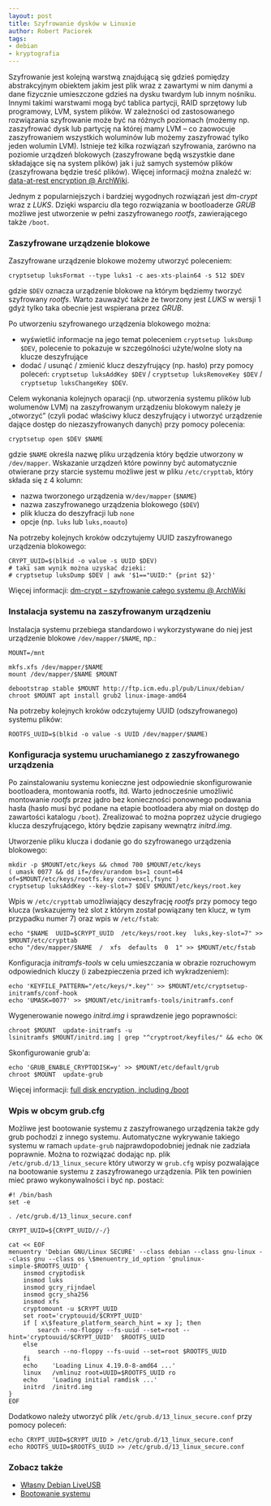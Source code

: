 ```yaml
---
layout: post
title: Szyfrowanie dysków w Linuxie
author: Robert Paciorek
tags:
- debian
- kryptografia
---
```


Szyfrowanie jest kolejną warstwą znajdującą się gdzieś pomiędzy abstrakcyjnym obiektem jakim jest plik wraz z zawartymi w nim danymi a dane fizycznie umieszczone gdzieś na dysku twardym lub innym nośniku.
Innymi takimi warstwami mogą być tablica partycji, RAID sprzętowy lub programowy, LVM, system plików.
W zależności od zastosowanego rozwiązania szyfrowanie może być na różnych poziomach (możemy np. zaszyfrować dysk lub partycję na której mamy LVM – co zaowocuje zaszyfrowaniem wszystkich woluminów lub możemy zaszyfrować tylko jeden wolumin LVM).
Istnieje też kilka rozwiązań szyfrowania, zarówno na poziomie urządzeń blokowych (zaszyfrowane będą wszystkie dane składające się na system plików) jak i już samych systemów plików (zaszyfrowana będzie treść plików).
Więcej informacji można znaleźć w: [data-at-rest encryption @ ArchWiki](https://wiki.archlinux.org/index.php/Data-at-rest_encryption).

Jednym z popularniejszych i bardziej wygodnych rozwiązań jest *dm-crypt* wraz z *LUKS*.
Dzięki wsparciu dla tego rozwiązania w bootloaderze *GRUB* możliwe jest utworzenie w pełni zaszyfrowanego *rootfs*, zawierającego także `/boot`.

### Zaszyfrowane urządzenie blokowe

Zaszyfrowane urządzenie blokowe możemy utworzyć poleceniem:

	cryptsetup luksFormat --type luks1 -c aes-xts-plain64 -s 512 $DEV

gdzie `$DEV` oznacza urządzenie blokowe na którym będziemy tworzyć szyfrowany *rootfs*.
Warto zauważyć także że tworzony jest *LUKS* w wersji 1 gdyż tylko taka obecnie jest wspierana przez *GRUB*.

Po utworzeniu szyfrowanego urządzenia blokowego można:

* wyświetlić informacje na jego temat poleceniem `cryptsetup luksDump $DEV`, polecenie to pokazuje w szczególności użyte/wolne sloty na klucze deszyfrujące
* dodać / usunąć / zmienić klucz deszyfrujący (np. hasło) przy pomocy poleceń: `cryptsetup luksAddKey $DEV` / `cryptsetup luksRemoveKey $DEV` / `cryptsetup luksChangeKey $DEV`.

Celem wykonania kolejnych oparacji (np. utworzenia systemu plików lub wolumenów LVM) na zaszyfrowanym urządzeniu blokowym należy je „otworzyć” (czyli podać właściwy klucz deszyfrujący i utworzyć urządzenie dające dostęp do niezaszyfrowanych danych) przy pomocy polecenia:

	cryptsetup open $DEV $NAME

gdzie `$NAME` określa nazwę pliku urządzenia który będzie utworzony w `/dev/mapper`.
Wskazanie urządzeń które powinny być automatycznie otwierane przy starcie systemu możliwe jest w pliku `/etc/crypttab`, który składa się z 4 kolumn:

* nazwa tworzonego urządzenia w`/dev/mapper` (`$NAME`)
* nazwa zaszyfrowanego urządzenia blokowego (`$DEV`)
* plik klucza do deszyfracji lub `none`
* opcje (np. `luks` lub `luks,noauto`)

Na potrzeby kolejnych kroków odczytujemy UUID zaszyfrowanego urządzenia blokowego:

	CRYPT_UUID=$(blkid -o value -s UUID $DEV)
	# taki sam wynik można uzyskać dzieki:
	# cryptsetup luksDump $DEV | awk '$1=="UUID:" {print $2}'

Więcej informacji: [dm-crypt – szyfrowanie całego systemu @ ArchWiki](https://wiki.archlinux.org/index.php/Dm-crypt_(Polski)/Encrypting_an_entire_system_(Polski))


### Instalacja systemu na zaszyfrowanym urządzeniu

Instalacja systemu przebiega standardowo i wykorzystywane do niej jest urządzenie blokowe `/dev/mapper/$NAME`, np.:

	MOUNT=/mnt
	
	mkfs.xfs /dev/mapper/$NAME
	mount /dev/mapper/$NAME $MOUNT
	
	debootstrap stable $MOUNT http://ftp.icm.edu.pl/pub/Linux/debian/
	chroot $MOUNT apt install grub2 linux-image-amd64

Na potrzeby kolejnych kroków odczytujemy UUID (odszyfrowanego) systemu plików:

	ROOTFS_UUID=$(blkid -o value -s UUID /dev/mapper/$NAME)


### Konfiguracja systemu uruchamianego z zaszyfrowanego urządzenia

Po zainstalowaniu systemu konieczne jest odpowiednie skonfigurowanie bootloadera, montowania rootfs, itd.
Warto jednocześnie umożliwić montowanie *rootfs* przez jądro bez konieczności ponownego podawania hasła (hasło musi być podane na etapie bootloadera aby miał on dostęp do zawartości katalogu `/boot`).
Zrealizować to można poprzez użycie drugiego klucza deszyfrującego, który będzie zapisany wewnątrz *initrd.img*.

Utworzenie pliku klucza i dodanie go do szyfrowanego urządzenia blokowego:

	mkdir -p $MOUNT/etc/keys && chmod 700 $MOUNT/etc/keys
	( umask 0077 && dd if=/dev/urandom bs=1 count=64 of=$MOUNT/etc/keys/rootfs.key conv=excl,fsync )
	cryptsetup luksAddKey --key-slot=7 $DEV $MOUNT/etc/keys/root.key

Wpis w `/etc/crypttab` umożliwiający deszyfrację *rootfs* przy pomocy tego klucza (wskazujemy też slot z którym został powiązany ten klucz, w tym przypadku numer 7) oraz wpis w `/etc/fstab`:

	echo "$NAME  UUID=$CRYPT_UUID  /etc/keys/root.key  luks,key-slot=7" >> $MOUNT/etc/crypttab
	echo "/dev/mapper/$NAME  /  xfs  defaults  0  1" >> $MOUNT/etc/fstab

Konfiguracja *initramfs-tools* w celu umieszczania w obrazie rozruchowym odpowiednich kluczy (i zabezpieczenia przed ich wykradzeniem):

	echo 'KEYFILE_PATTERN="/etc/keys/*.key"' >> $MOUNT/etc/cryptsetup-initramfs/conf-hook
	echo 'UMASK=0077' >> $MOUNT/etc/initramfs-tools/initramfs.conf

Wygenerowanie nowego *initrd.img* i sprawdzenie jego poprawności:

	chroot $MOUNT  update-initramfs -u
	lsinitramfs $MOUNT/initrd.img | grep "^cryptroot/keyfiles/" && echo OK


Skonfigurowanie grub'a:

	echo 'GRUB_ENABLE_CRYPTODISK=y' >> $MOUNT/etc/default/grub
	chroot $MOUNT  update-grub

Więcej informacji: [full disk encryption, including /boot](https://cryptsetup-team.pages.debian.net/cryptsetup/encrypted-boot.html)


### Wpis w obcym grub.cfg

Możliwe jest bootowanie systemu z zaszyfrowanego urządzenia także gdy grub pochodzi z innego systemu.
Automatyczne wykrywanie takiego systemu w ramach `update-grub` najprawdopodobniej jednak nie zadziała poprawnie.
Można to rozwiązać dodając np. plik `/etc/grub.d/13_linux_secure` który utworzy w `grub.cfg` wpisy pozwalające na bootowanie systemu z zaszyfrowanego urządzenia.
Plik ten powinien mieć prawo wykonywalności i być np. postaci:

	#! /bin/bash
	set -e
	
	. /etc/grub.d/13_linux_secure.conf
	
	CRYPT_UUID=${CRYPT_UUID//-/}
	
	cat << EOF
	menuentry 'Debian GNU/Linux SECURE' --class debian --class gnu-linux --class gnu --class os \$menuentry_id_option 'gnulinux-simple-$ROOTFS_UUID' {
		insmod cryptodisk
		insmod luks
		insmod gcry_rijndael
		insmod gcry_sha256
		insmod xfs
		cryptomount -u $CRYPT_UUID
		set root='cryptouuid/$CRYPT_UUID'
		if [ x\$feature_platform_search_hint = xy ]; then
			search --no-floppy --fs-uuid --set=root --hint='cryptouuid/$CRYPT_UUID'  $ROOTFS_UUID
		else
			search --no-floppy --fs-uuid --set=root $ROOTFS_UUID
		fi
		echo    'Loading Linux 4.19.0-8-amd64 ...'
		linux   /vmlinuz root=UUID=$ROOTFS_UUID ro
		echo    'Loading initial ramdisk ...'
		initrd  /initrd.img
	}
	EOF

Dodatkowo należy utworzyć plik `/etc/grub.d/13_linux_secure.conf` przy pomocy poleceń:

	echo CRYPT_UUID=$CRYPT_UUID > /etc/grub.d/13_linux_secure.conf
	echo ROOTFS_UUID=$ROOTFS_UUID >> /etc/grub.d/13_linux_secure.conf


### Zobacz także

* [Własny Debian LiveUSB](http://www.opcode.eu.org/LiveUSB.xhtml)
* [Bootowanie systemu](http://www.opcode.eu.org/SystemBoot.xhtml)
